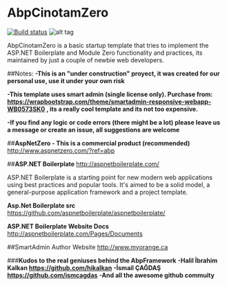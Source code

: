 # AbpCinotamZero
[![Build status](https://ci.appveyor.com/api/projects/status/70x83r44khsjd6j3?svg=true)](https://ci.appveyor.com/project/periface/abpcinotammodulezero)
![alt tag](https://raw.githubusercontent.com/periface/AbpCinotamZero-SmartAdmin/master/Cinotam.AbpModuleZero.Web/RepoContent/Captura.JPG)

AbpCinotamZero is a basic startup template that tries to implement the ASP.NET Boilerplate and Module Zero functionality and practices, its maintained by just a couple of newbie web developers. 

##Notes:
**-This is an "under construction" proyect, it was created for our personal use, use it under your own risk**

**-This template uses smart admin (single license only). Purchase from: https://wrapbootstrap.com/theme/smartadmin-responsive-webapp-WB0573SK0 , its a really cool template and its not too expensive.**

**-If you find any logic or code errors (there might be a lot) please leave us a message or create an issue, all suggestions are welcome**

##**AspNetZero - This is a commercial product (recommended)**
http://www.aspnetzero.com/?ref=abp 

##**ASP.NET Boilerplate**
http://aspnetboilerplate.com/

ASP.NET Boilerplate is a starting point for new modern web applications using best practices and popular tools. It's aimed to be a solid model, a general-purpose application framework and a project template.

**Asp.Net Boilerplate src** 
https://github.com/aspnetboilerplate/aspnetboilerplate/

**ASP.NET Boilerplate Website Docs** 
http://aspnetboilerplate.com/Pages/Documents

##SmartAdmin Author Website
http://www.myorange.ca

###**Kudos to the real geniuses behind the AbpFramework**
**-Halil İbrahim Kalkan https://github.com/hikalkan**
**-İsmail ÇAĞDAŞ https://github.com/ismcagdas**
**-And all the awesome github commuity**

